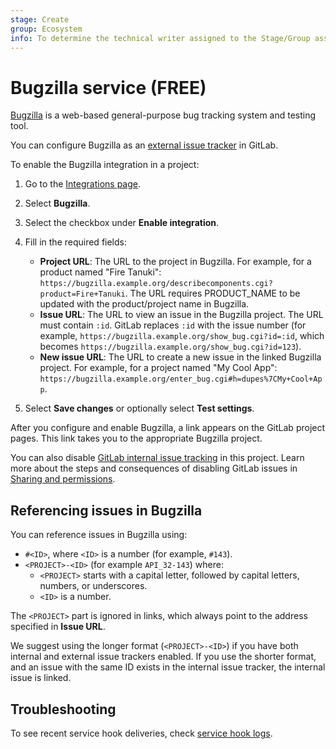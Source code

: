 ```yaml
---
stage: Create
group: Ecosystem
info: To determine the technical writer assigned to the Stage/Group associated with this page, see https://about.gitlab.com/handbook/engineering/ux/technical-writing/#assignments
---
```


# Bugzilla service **(FREE)**

[Bugzilla](https://www.bugzilla.org/) is a web-based general-purpose bug tracking system and testing
tool.

You can configure Bugzilla as an
[external issue tracker](../../../integration/external-issue-tracker.md) in GitLab.

To enable the Bugzilla integration in a project:

1. Go to the [Integrations page](overview.md#accessing-integrations).
1. Select **Bugzilla**.
1. Select the checkbox under **Enable integration**.
1. Fill in the required fields:

   - **Project URL**: The URL to the project in Bugzilla.
     For example, for a product named "Fire Tanuki":
     `https://bugzilla.example.org/describecomponents.cgi?product=Fire+Tanuki`.
     The URL requires PRODUCT_NAME to be updated with the product/project name in Bugzilla.
   - **Issue URL**: The URL to view an issue in the Bugzilla project.
     The URL must contain `:id`. GitLab replaces `:id` with the issue number (for example,
     `https://bugzilla.example.org/show_bug.cgi?id=:id`, which becomes
     `https://bugzilla.example.org/show_bug.cgi?id=123`).
   - **New issue URL**: The URL to create a new issue in the linked Bugzilla project.
     For example, for a project named "My Cool App":
     `https://bugzilla.example.org/enter_bug.cgi#h=dupes%7CMy+Cool+App`.

1. Select **Save changes** or optionally select **Test settings**.

After you configure and enable Bugzilla, a link appears on the GitLab
project pages. This link takes you to the appropriate Bugzilla project.

You can also disable [GitLab internal issue tracking](../issues/index.md) in this project.
Learn more about the steps and consequences of disabling GitLab issues in
[Sharing and permissions](../settings/index.md#sharing-and-permissions).

## Referencing issues in Bugzilla

You can reference issues in Bugzilla using:

- `#<ID>`, where `<ID>` is a number (for example, `#143`).
- `<PROJECT>-<ID>` (for example `API_32-143`) where:
  - `<PROJECT>` starts with a capital letter, followed by capital letters, numbers, or underscores.
  - `<ID>` is a number.

The `<PROJECT>` part is ignored in links, which always point to the address specified in **Issue URL**.

We suggest using the longer format (`<PROJECT>-<ID>`) if you have both internal and external issue
trackers enabled. If you use the shorter format, and an issue with the same ID exists in the
internal issue tracker, the internal issue is linked.

## Troubleshooting

To see recent service hook deliveries, check [service hook logs](overview.md#troubleshooting-integrations).
